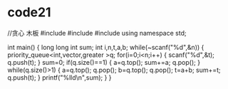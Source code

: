 # code21
//贪心   木板
#include<queue>
#include<cstdio>
#include<iostream>
using namespace std;
 
int main()
{
    long long int sum;
    int i,n,t,a,b;
    while(~scanf("%d",&n))
    {
        priority_queue<int,vector<int>,greater<int> >q;
        for(i=0;i<n;i++)
        {
			scanf("%d",&t);
			q.push(t);
        }
        sum=0;
        if(q.size()==1)
        {
            a=q.top();
            sum+=a;
            q.pop();
        }
        while(q.size()>1)
        {
            a=q.top();
            q.pop();
            b=q.top();
            q.pop();
            t=a+b;
            sum+=t;
            q.push(t);
        }
        printf("%lld\n",sum);
    }
}
